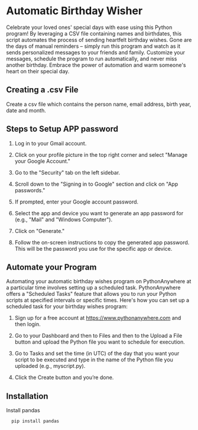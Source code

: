 
# Automatic Birthday Wisher

Celebrate your loved ones' special days with ease using this Python program! By leveraging a CSV file containing names and birthdates, this script automates the process of sending heartfelt birthday wishes. Gone are the days of manual reminders – simply run this program and watch as it sends personalized messages to your friends and family. Customize your messages, schedule the program to run automatically, and never miss another birthday. Embrace the power of automation and warm someone's heart on their special day.

## Creating a .csv File
 
 Create a csv file which contains the person name, email address, birth year, date and month.

## Steps to Setup APP password

1. Log in to your Gmail account.

2. Click on your profile picture in the top right corner and select "Manage your Google Account."

3. Go to the "Security" tab on the left sidebar.

4. Scroll down to the "Signing in to Google" section and click on "App passwords."

5. If prompted, enter your Google account password.

6. Select the app and device you want to generate an app password for (e.g., "Mail" and "Windows Computer").

7. Click on "Generate."

8. Follow the on-screen instructions to copy the generated app password. This will be the password you use for the specific app or device.

## Automate your Program

Automating your automatic birthday wishes program on PythonAnywhere at a particular time involves setting up a scheduled task. PythonAnywhere offers a "Scheduled Tasks" feature that allows you to run your Python scripts at specified intervals or specific times. Here's how you can set up a scheduled task for your birthday wishes program:

1. Sign up for a free account at https://www.pythonanywhere.com and then login.

2. Go to your Dashboard and then to Files and then to the Upload a File button and upload the Python file you want to schedule for execution.

3. Go to Tasks and set the time (in UTC) of the day that you want your script to be executed and type in the name of the Python file you uploaded (e.g., myscript.py).

4. Click the Create button and you’re done.
## Installation

Install pandas 

```bash
  pip install pandas
```


